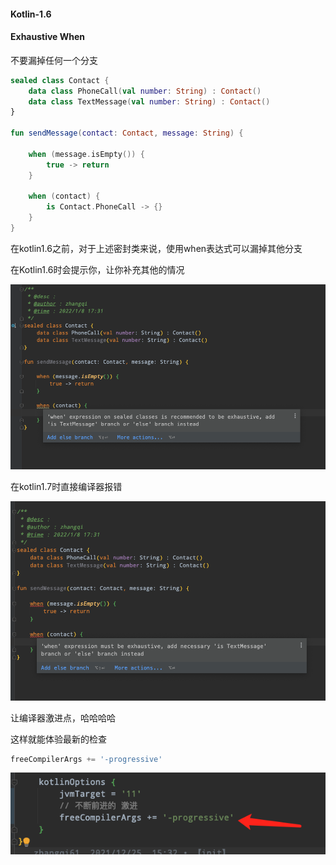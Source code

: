 #### Kotlin-1.6

#### Exhaustive When

不要漏掉任何一个分支

```kotlin
sealed class Contact {
    data class PhoneCall(val number: String) : Contact()
    data class TextMessage(val number: String) : Contact()
}

fun sendMessage(contact: Contact, message: String) {

    when (message.isEmpty()) {
        true -> return
    }

    when (contact) {
        is Contact.PhoneCall -> {}
    }
}
```

在kotlin1.6之前，对于上述密封类来说，使用when表达式可以漏掉其他分支

在Kotlin1.6时会提示你，让你补充其他的情况

![image-20220108180954566](https://raw.githubusercontent.com/dashingqi/DQPicBeg/main/image-20220108180954566.png)

在kotlin1.7时直接编译器报错

![image-20220108181306888](https://raw.githubusercontent.com/dashingqi/DQPicBeg/main/image-20220108181306888.png)

让编译器激进点，哈哈哈哈

这样就能体验最新的检查

```groovy
freeCompilerArgs += '-progressive'
```

![image-20220108181427708](https://raw.githubusercontent.com/dashingqi/DQPicBeg/main/image-20220108181427708.png)
